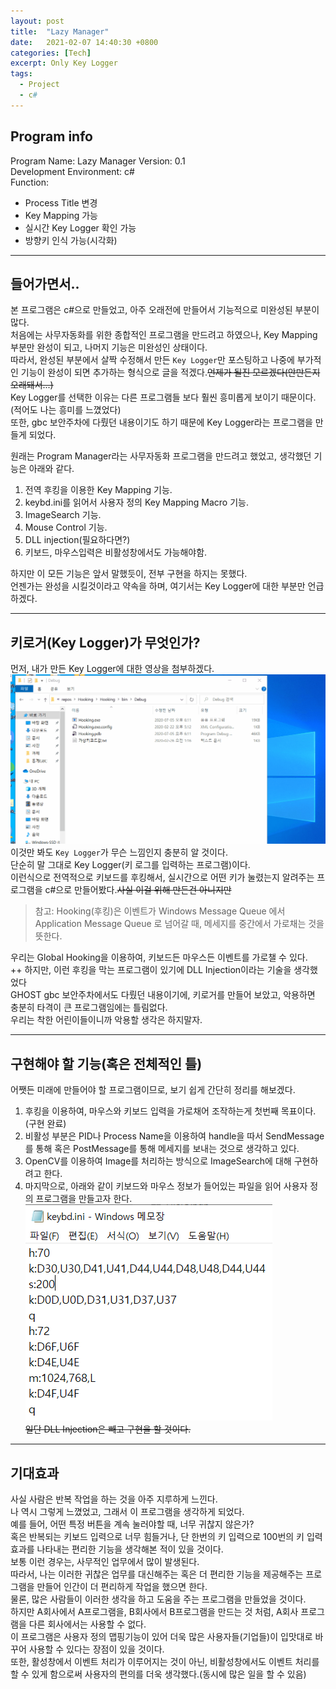 ```yaml
---
layout: post
title:  "Lazy Manager"
date:   2021-02-07 14:40:30 +0800
categories: [Tech]
excerpt: Only Key Logger
tags:
  - Project
  - c#
---
```


## Program info  

Program Name: Lazy Manager
Version: 0.1  
Development Environment: c#  
Function: 
- Process Title 변경  
- Key Mapping 가능  
- 실시간 Key Logger 확인 가능  
- 방향키 인식 가능(시각화)  

---  

## 들어가면서..  

본 프로그램은 c#으로 만들었고, 아주 오래전에 만들어서 기능적으로 미완성된 부분이 많다.  
처음에는 사무자동화를 위한 종합적인 프로그램을 만드려고 하였으나, Key Mapping부분만 완성이 되고, 나머지 기능은 미완성인 상태이다.  
따라서, 완성된 부분에서 살짝 수정해서 만든 `Key Logger`만 포스팅하고 나중에 부가적인 기능이 완성이 되면 추가하는 형식으로 글을 적겠다.~~언제가 될진 모르겠다(안만든지 오래돼서...)~~  
Key Logger를 선택한 이유는 다른 프로그램들 보다 훨씬 흥미롭게 보이기 때문이다.(적어도 나는 흥미를 느꼈었다)  
또한, gbc 보안주차에 다뤘던 내용이기도 하기 때문에 Key Logger라는 프로그램을 만들게 되었다.  

원래는 Program Manager라는 사무자동화 프로그램을 만드려고 했었고, 생각했던 기능은 아래와 같다.  
1. 전역 후킹을 이용한 Key Mapping 기능.  
2. keybd.ini를 읽어서 사용자 정의 Key Mapping Macro 기능.  
3. ImageSearch 기능.  
4. Mouse Control 기능.  
5. DLL injection(필요하다면?)  
6. 키보드, 마우스입력은 비활성창에서도 가능해야함.  

하지만 이 모든 기능은 앞서 말했듯이, 전부 구현을 하지는 못했다.  
언젠가는 완성을 시킬것이라고 약속을 하며, 여기서는 Key Logger에 대한 부분만 언급하겠다.  

---   

## 키로거(Key Logger)가 무엇인가?  

먼저, 내가 만든 Key Logger에 대한 영상을 첨부하겠다.  
![keylogger_gif](/assets/images/KeyLogger/keylogger.gif)  
이것만 봐도 `Key Logger`가 무슨 느낌인지 충분히 알 것이다.  
단순히 말 그대로 Key Logger(키 로그를 입력하는 프로그램)이다.  
이런식으로 전역적으로 키보드를 후킹해서, 실시간으로 어떤 키가 눌렸는지 알려주는 프로그램을 c#으로 만들어봤다.~~사실 이걸 위해 만든건 아니지만~~  
> 참고: Hooking(후킹)은 이벤트가 Windows Message Queue 에서 Application Message Queue 로 넘어갈 때, 메세지를 중간에서 가로채는 것을 뜻한다.  

<!-- ![hookProc](/assets/images/KeyLogger/hookProc.PNG) -->  
우리는 Global Hooking을 이용하여, 키보드든 마우스든 이벤트를 가로챌 수 있다.  
++ 하지만, 이런 후킹을 막는 프로그램이 있기에 DLL Injection이라는 기술을 생각했었다  
GHOST gbc 보안주차에서도 다뤘던 내용이기에, 키로거를 만들어 보았고, 악용하면 충분히 타격이 큰 프로그램임에는 틀림없다.  
우리는 착한 어린이들이니까 악용할 생각은 하지말자.  

---  

## 구현해야 할 기능(혹은 전체적인 틀)  

어쨋든 미래에 만들어야 할 프로그램이므로, 보기 쉽게 간단히 정리를 해보겠다.  
1. 후킹을 이용하여, 마우스와 키보드 입력을 가로채어 조작하는게 첫번째 목표이다.(구현 완료)  
2. 비활성 부분은 PID나 Process Name을 이용하여 handle을 따서 SendMessage를 통해 혹은 PostMessage를 통해 메세지를 보내는 것으로 생각하고 있다.  
3. OpenCV를 이용하여 Image를 처리하는 방식으로 ImageSearch에 대해 구현하려고 한다.  
4. 마지막으로, 아래와 같이 키보드와 마우스 정보가 들어있는 파일을 읽어 사용자 정의 프로그램을 만들고자 한다.  
![keybd_info](/assets/images/KeyLogger/keybd_info.PNG)  
~~일단 DLL Injection은 빼고 구현을 할 것이다.~~  

---  

## 기대효과  

사실 사람은 반복 작업을 하는 것을 아주 지루하게 느낀다.  
나 역시 그렇게 느꼈었고, 그래서 이 프로그램을 생각하게 되었다.  
예를 들어, 어떤 특정 버튼을 계속 눌러야할 때, 너무 귀찮지 않은가?  
혹은 반복되는 키보드 입력으로 너무 힘들거나, 단 한번의 키 입력으로 100번의 키 입력 효과를 나타내는 편리한 기능을 생각해본 적이 있을 것이다.  
보통 이런 경우는, 사무적인 업무에서 많이 발생된다.  
따라서, 나는 이러한 귀찮은 업무를 대신해주는 혹은 더 편리한 기능을 제공해주는 프로그램을 만들어 인간이 더 편리하게 작업을 했으면 한다.  
물론, 많은 사람들이 이러한 생각을 하고 도움을 주는 프로그램을 만들었을 것이다.  
하지만 A회사에서 A프로그램을, B회사에서 B프로그램을 만드는 것 처럼, A회사 프로그램을 다른 회사에서는 사용할 수 없다.  
이 프로그램은 사용자 정의 맵핑기능이 있어 더욱 많은 사용자들(기업들)이 입맛대로 바꾸어 사용할 수 있다는 장점이 있을 것이다.  
또한, 활성창에서 이벤트 처리가 이루어지는 것이 아닌, 비활성창에서도 이벤트 처리를 할 수 있게 함으로써 사용자의 편의를 더욱 생각했다.(동시에 많은 일을 할 수 있음)  
